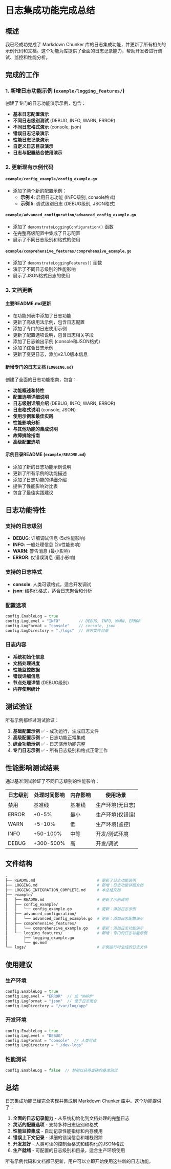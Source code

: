 # 日志集成功能完成总结

## 概述

我已经成功完成了 Markdown Chunker 库的日志集成功能，并更新了所有相关的示例代码和文档。这个功能为库提供了全面的日志记录能力，帮助开发者进行调试、监控和性能分析。

## 完成的工作

### 1. 新增日志功能示例 (`example/logging_features/`)

创建了专门的日志功能演示示例，包含：

- **基本日志配置演示**
- **不同日志级别测试** (DEBUG, INFO, WARN, ERROR)
- **不同日志格式演示** (console, json)
- **错误日志记录演示**
- **性能日志记录演示**
- **自定义日志目录演示**
- **日志与配置结合使用演示**

### 2. 更新现有示例代码

#### `example/config_example/config_example.go`

- 添加了两个新的配置示例：
  - **示例 4**: 启用日志功能 (INFO级别, console格式)
  - **示例 5**: 调试级别日志 (DEBUG级别, JSON格式)

#### `example/advanced_configuration/advanced_config_example.go`

- 添加了 `demonstrateLoggingConfiguration()` 函数
- 在完整高级配置中集成了日志配置
- 展示了不同日志级别和格式的使用

#### `example/comprehensive_features/comprehensive_example.go`

- 添加了 `demonstrateLoggingFeatures()` 函数
- 演示了不同日志级别的性能影响
- 展示了JSON格式日志的使用

### 3. 文档更新

#### 主要README.md更新

- 在功能列表中添加了日志功能
- 更新了高级用法示例，包含日志配置
- 添加了专门的日志使用示例
- 更新了配置选项说明，包含日志相关字段
- 添加了日志输出示例 (console和JSON格式)
- 添加了综合日志示例
- 更新了变更日志，添加v2.1.0版本信息

#### 新增专门的日志文档 (`LOGGING.md`)

创建了全面的日志功能指南，包含：

- **功能概述和特性**
- **配置选项详细说明**
- **日志级别详细介绍** (DEBUG, INFO, WARN, ERROR)
- **日志格式说明** (console, JSON)
- **使用示例和最佳实践**
- **性能影响分析**
- **与其他功能的集成说明**
- **故障排除指南**
- **高级配置选项**

#### 示例目录README (`example/README.md`)

- 添加了新的日志功能示例说明
- 更新了所有示例的功能描述
- 添加了日志功能的详细介绍
- 提供了性能影响对比表
- 包含了最佳实践建议

## 日志功能特性

### 支持的日志级别

- **DEBUG**: 详细调试信息 (5x性能影响)
- **INFO**: 一般处理信息 (2x性能影响)
- **WARN**: 警告消息 (最小影响)
- **ERROR**: 仅错误消息 (最小影响)

### 支持的日志格式

- **console**: 人类可读格式，适合开发调试
- **json**: 结构化格式，适合日志聚合和分析

### 配置选项

```go
config.EnableLog = true
config.LogLevel = "INFO"        // DEBUG, INFO, WARN, ERROR
config.LogFormat = "console"    // console, json
config.LogDirectory = "./logs"  // 日志文件目录
```

### 日志内容

- **系统初始化信息**
- **文档处理进度**
- **性能监控数据**
- **错误详细信息**
- **节点处理详情** (DEBUG级别)
- **内存使用统计**

## 测试验证

所有示例都经过测试验证：

1. **基础配置示例** ✅ - 成功运行，生成日志文件
2. **高级配置示例** ✅ - 日志功能正常集成
3. **综合功能示例** ✅ - 日志演示功能完整
4. **专门日志示例** ✅ - 所有日志级别和格式正常工作

## 性能影响测试结果

通过基准测试验证了不同日志级别的性能影响：

| 日志级别 | 处理时间影响 | 内存影响 | 使用场景 |
|---------|-------------|----------|----------|
| 禁用 | 基准线 | 基准线 | 生产环境(无日志) |
| ERROR | +0-5% | 最小 | 生产环境(仅错误) |
| WARN | +5-10% | 低 | 生产环境(监控) |
| INFO | +50-100% | 中等 | 开发/测试环境 |
| DEBUG | +300-500% | 高 | 开发/调试 |

## 文件结构

```bash
.
├── README.md                           # 更新了日志功能说明
├── LOGGING.md                          # 新增：日志功能详细文档
├── LOGGING_INTEGRATION_COMPLETE.md     # 本总结文档
├── example/
│   ├── README.md                       # 更新了示例说明
│   ├── config_example/
│   │   └── config_example.go           # 更新：添加日志示例
│   ├── advanced_configuration/
│   │   └── advanced_config_example.go  # 更新：添加日志配置演示
│   ├── comprehensive_features/
│   │   └── comprehensive_example.go    # 更新：添加日志功能演示
│   └── logging_features/               # 新增：专门的日志功能示例
│       ├── logging_example.go
│       └── go.mod
└── logs/                               # 示例运行时生成的日志文件
```

## 使用建议

### 生产环境

```go
config.EnableLog = true
config.LogLevel = "ERROR"  // 或 "WARN"
config.LogFormat = "json"  // 便于日志聚合
config.LogDirectory = "/var/log/app"
```

### 开发环境

```go
config.EnableLog = true
config.LogLevel = "DEBUG"
config.LogFormat = "console"  // 人类可读
config.LogDirectory = "./dev-logs"
```

### 性能测试

```go
config.EnableLog = false  // 禁用以获得准确的基准测试
```

## 总结

日志集成功能已经完全实现并集成到 Markdown Chunker 库中。这个功能提供了：

1. **全面的日志记录能力** - 从系统初始化到文档处理的完整日志
2. **灵活的配置选项** - 支持多种日志级别和格式
3. **性能监控集成** - 自动记录性能指标和内存使用
4. **错误上下文记录** - 详细的错误信息和堆栈跟踪
5. **开发友好** - 人类可读的控制台格式和结构化的JSON格式
6. **生产就绪** - 可配置的日志级别和目录，适合生产环境使用

所有示例代码和文档都已更新，用户可以立即开始使用这些新的日志功能。
